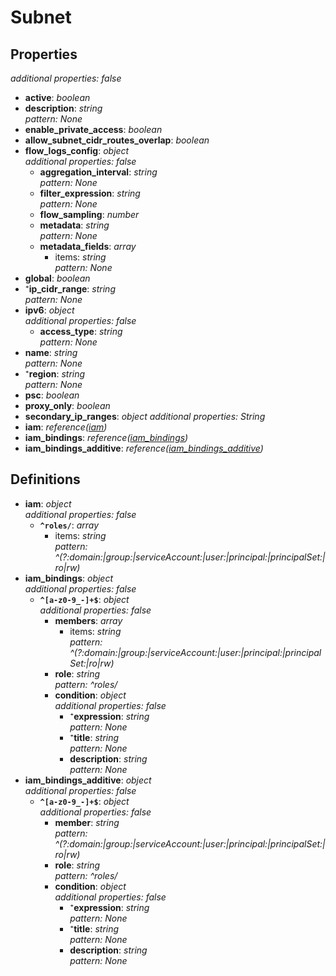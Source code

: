 # Subnet

<!-- markdownlint-disable MD036 -->

## Properties

*additional properties: false*

- **active**: *boolean*
- **description**: *string*
  <br>*pattern: None*
- **enable_private_access**: *boolean*
- **allow_subnet_cidr_routes_overlap**: *boolean*
- **flow_logs_config**: *object*
  <br>*additional properties: false*
  - **aggregation_interval**: *string*
    <br>*pattern: None*
  - **filter_expression**: *string*
    <br>*pattern: None*
  - **flow_sampling**: *number*
  - **metadata**: *string*
    <br>*pattern: None*
  - **metadata_fields**: *array*
    - items: *string*
      <br>*pattern: None*
- **global**: *boolean*
- ⁺**ip_cidr_range**: *string*
  <br>*pattern: None*
- **ipv6**: *object*
  <br>*additional properties: false*
  - **access_type**: *string*
    <br>*pattern: None*
- **name**: *string*
  <br>*pattern: None*
- ⁺**region**: *string*
  <br>*pattern: None*
- **psc**: *boolean*
- **proxy_only**: *boolean*
- **secondary_ip_ranges**: *object*
  *additional properties: String*
- **iam**: *reference([iam](#refs-iam))*
- **iam_bindings**: *reference([iam_bindings](#refs-iam_bindings))*
- **iam_bindings_additive**: *reference([iam_bindings_additive](#refs-iam_bindings_additive))*

## Definitions

- **iam**<a name="refs-iam"></a>: *object*
  <br>*additional properties: false*
  - **`^roles/`**: *array*
    - items: *string*
      <br>*pattern: ^(?:domain:|group:|serviceAccount:|user:|principal:|principalSet:|ro|rw)*
- **iam_bindings**<a name="refs-iam_bindings"></a>: *object*
  <br>*additional properties: false*
  - **`^[a-z0-9_-]+$`**: *object*
    <br>*additional properties: false*
    - **members**: *array*
      - items: *string*
        <br>*pattern: ^(?:domain:|group:|serviceAccount:|user:|principal:|principalSet:|ro|rw)*
    - **role**: *string*
      <br>*pattern: ^roles/*
    - **condition**: *object*
      <br>*additional properties: false*
      - ⁺**expression**: *string*
        <br>*pattern: None*
      - ⁺**title**: *string*
        <br>*pattern: None*
      - **description**: *string*
        <br>*pattern: None*
- **iam_bindings_additive**<a name="refs-iam_bindings_additive"></a>: *object*
  <br>*additional properties: false*
  - **`^[a-z0-9_-]+$`**: *object*
    <br>*additional properties: false*
    - **member**: *string*
      <br>*pattern: ^(?:domain:|group:|serviceAccount:|user:|principal:|principalSet:|ro|rw)*
    - **role**: *string*
      <br>*pattern: ^roles/*
    - **condition**: *object*
      <br>*additional properties: false*
      - ⁺**expression**: *string*
        <br>*pattern: None*
      - ⁺**title**: *string*
        <br>*pattern: None*
      - **description**: *string*
        <br>*pattern: None*
